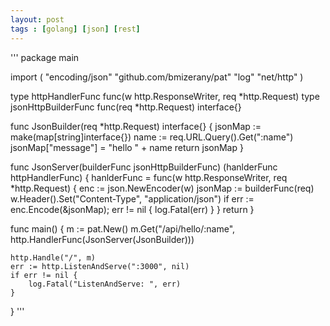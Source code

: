 ```yaml
---
layout: post
tags : [golang] [json] [rest]
---
```



'''
package main

import (
  "encoding/json"
  "github.com/bmizerany/pat"
	"log"
	"net/http"
)

type httpHandlerFunc func(w http.ResponseWriter, req *http.Request)
type jsonHttpBuilderFunc func(req *http.Request) interface{}

func JsonBuilder(req *http.Request) interface{} {
	jsonMap := make(map[string]interface{})
	name := req.URL.Query().Get(":name")
	jsonMap["message"] = "hello " + name
	return jsonMap
}

func JsonServer(builderFunc jsonHttpBuilderFunc) (hanlderFunc httpHandlerFunc) {
	hanlderFunc = func(w http.ResponseWriter, req *http.Request) {
		enc := json.NewEncoder(w)
		jsonMap := builderFunc(req)
		w.Header().Set("Content-Type", "application/json")
		if err := enc.Encode(&jsonMap); err != nil {
			log.Fatal(err)
		}
	}
	return
}

func main() {
	m := pat.New()
	m.Get("/api/hello/:name", http.HandlerFunc(JsonServer(JsonBuilder)))

	http.Handle("/", m)
	err := http.ListenAndServe(":3000", nil)
	if err != nil {
		log.Fatal("ListenAndServe: ", err)
	}
}
'''
